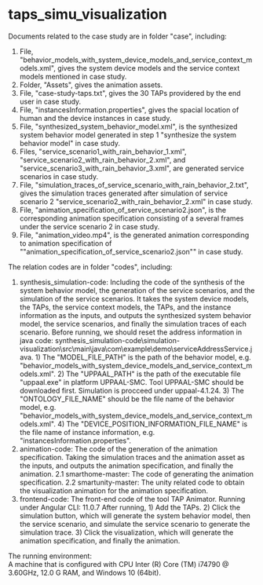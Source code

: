 # taps_simu_visualization


Documents related to the case study are in folder "case", including:
1. File, "behavior_models_with_system_device_models_and_service_context_models.xml", gives the system device models and the service context models mentioned in case study. 
2. Folder, "Assets", gives the animation assets.
3. File, "case-study-taps.txt", gives the 30 TAPs providered by the end user in case study.
4. File, "instancesInformation.properties", gives the spacial location of human and the device instances in case study.
5. File, "synthesized_system_behavior_model.xml", is the synthesized system behavior model generated in step 1 "synthesize the system behavior model" in case study.
6. Files, "service_scenario1_with_rain_behavior_1.xml", "service_scenario2_with_rain_behavior_2.xml", and "service_scenario3_with_rain_behavior_3.xml", are generated service scenarios in case study.
7. File, "simulation_traces_of_service_scenario_with_rain_behavior_2.txt", gives the simulation traces generated after simulation of service scenario 2 "service_scenario2_with_rain_behavior_2.xml" in case study.
8. File, "animation_specification_of_service_scenario2.json", is the corresponding animation specification consisting of a several frames under the service scenario 2 in case study.
9. File, "animation_video.mp4", is the generated animation corresponding to animation specification of ""animation_specification_of_service_scenario2.json"" in case study.

The relation codes are in folder "codes", including:
1. synthesis_simulation-code: Including the code of the synthesis of the system behavior model, the generation of the service scenarios, and the simulation of the service scenarios. It takes the system device models, the TAPs,  the service context models, the TAPs, and the instance information as the inputs, and outputs the synthesized system behavior model, the service scenarios, and finally the simulation traces of each scenario.
		Before running, we should reset the address information in java code: synthesis_simulation-code\simulation-visualization\src\main\java\com\example\demo\serviceAddressService.java. 
		1) The "MODEL_FILE_PATH" is the path of the behavior model, e.g. "behavior_models_with_system_device_models_and_service_context_models.xml".
		2) The "UPPAAL_PATH" is the path of the executable file "uppaal.exe" in platform UPPAAL-SMC. Tool UPPAAL-SMC should be downloaded first.
				Simulation is procceed under uppaal-4.1.24.
		3) The "ONTOLOGY_FILE_NAME" should be the file name of the behavior model, e.g. "behavior_models_with_system_device_models_and_service_context_models.xml".
		4) The "DEVICE_POSITION_INFORMATION_FILE_NAME"  is the file name of instance information, e.g. "instancesInformation.properties".
2. animation-code: The code of the generation of the animation specification. Taking the simulation traces and the animation asset as the inputs, and outputs the animation specification, and finally the animation.
		2.1 smarthome-master: The code of generating the animation specification.
		2.2 smartunity-master: The unity related code to obtain the visualization animation for the animation specification.
3. frontend-code: The front-end code of the tool TAP Animator.
		Running under Angular CLI: 11.0.7
		After running, 
			1) Add the TAPs. 
			2) Click the simulation button, which will generate the system behavior model, then the service scenario, and simulate the service scenario to generate the simulation trace.
			3) Click the visualization, which will generate the animation specification, and finally the animation.


The running environment:  
A machine that is configured with CPU Inter (R) Core (TM) i74790 @ 3.60GHz, 12.0 G RAM, and Windows 10 (64bit).